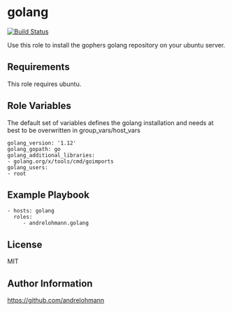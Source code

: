 golang
======

[![Build Status](https://travis-ci.org/andrelohmann/ansible-role-golang.svg?branch=master)](https://travis-ci.org/andrelohmann/ansible-role-golang)

Use this role to install the gophers golang repository on your ubuntu server.

Requirements
------------

This role requires ubuntu.

Role Variables
--------------

The default set of variables defines the golang installation and needs at best to be overwritten in group_vars/host_vars

    golang_version: '1.12'
    golang_gopath: go
    golang_additional_libraries:
    - golang.org/x/tools/cmd/goimports
    golang_users:
    - root

Example Playbook
----------------

    - hosts: golang
      roles:
         - andrelohmann.golang

License
-------

MIT

Author Information
------------------

https://github.com/andrelohmann
